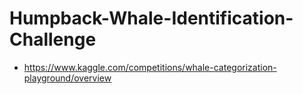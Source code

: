 # Humpback-Whale-Identification-Challenge
- https://www.kaggle.com/competitions/whale-categorization-playground/overview
